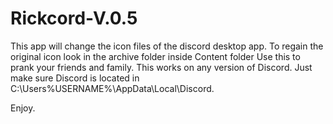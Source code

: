 # Rickcord-V.0.5
This app will change the icon files of the discord desktop app. To regain the original icon look in the archive folder inside Content folder
Use this to prank your friends and family.
This works on any version of Discord.
Just make sure Discord is located in C:\Users\%USERNAME%\AppData\Local\Discord.

Enjoy.
